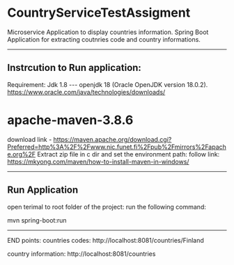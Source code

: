 # CountryServiceTestAssigment
Microservice Application to display countries information. 
Spring Boot Application for extracting coutnries code and country informations. 

--------------------------------------------------------------------------------------------------------
## Instrcution to Run application:
Requirement:
Jdk 1.8 --- openjdk 18 (Oracle OpenJDK version 18.0.2).
https://www.oracle.com/java/technologies/downloads/

# apache-maven-3.8.6 
download link - https://maven.apache.org/download.cgi?Preferred=http%3A%2F%2Fwww.nic.funet.fi%2Fpub%2Fmirrors%2Fapache.org%2F
Extract zip file in c dir and set the environment path: follow link: https://mkyong.com/maven/how-to-install-maven-in-windows/

------------------------------------------------------------------------------------------------------------
## Run Application
open terimal to root folder of the project:
run the following command:

mvn spring-boot:run

------------------------------------------------------------------------------------------------------------

END points:
countries codes:
http://localhost:8081/countries/Finland

country information:
http://localhost:8081/countries








